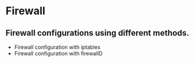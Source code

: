 # Firewall

## Firewall configurations using different methods.

- Firewall configuration with iptables
- Firewall configuration with firewallD

